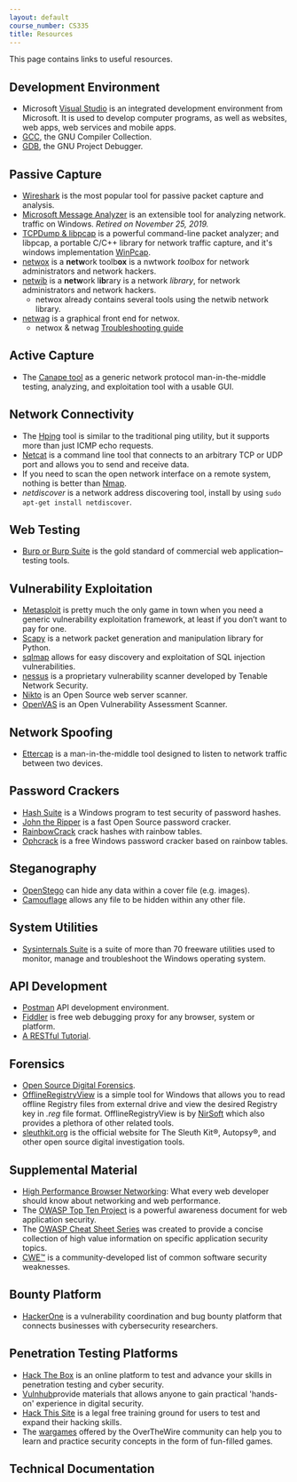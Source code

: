 ```yaml
---
layout: default
course_number: CS335
title: Resources
---
```


This page contains links to useful resources.

Development Environment
------------------------------------
- Microsoft  [Visual Studio](https://visualstudio.microsoft.com/) is an integrated development environment from Microsoft. It is used to develop computer programs, as well as websites, web apps, web services and mobile apps.
- [GCC](https://gcc.gnu.org/), the GNU Compiler Collection.
- [GDB](https://www.gnu.org/software/gdb/), the GNU Project Debugger.

Passive Capture
------------------------------------
- [Wireshark](https://www.wireshark.org/) is the most popular tool for passive packet capture and analysis.
- [Microsoft Message Analyzer](https://docs.microsoft.com/en-us/message-analyzer/microsoft-message-analyzer-operating-guide) is an extensible tool for analyzing network.
traffic on Windows. *Retired on November 25, 2019.*
- [TCPDump & libpcap](http://www.tcpdump.org/) is a powerful command-line packet analyzer; and libpcap, a portable C/C++ library for network traffic capture, and it's windows implementation [WinPcap](https://www.winpcap.org/).
- [netwox](http://www.cis.syr.edu/~wedu/Teaching/cis758/netw522/netwox-doc_html/) is a **netw**ork toolb**ox** is a nwtwork _toolbox_ for network administrators and network hackers.
- [netwib](http://www.cis.syr.edu/~wedu/seed/Labs/Lab_Setup/netw522/) is a <b>netw</b>ork l<b>ib</b>rary is a network _library_, for network administrators and network hackers.
  - netwox already contains several tools using the netwib network library.
- [netwag](http://www.cis.syr.edu/~wedu/seed/Labs/Lab_Setup/netw522/netwag-doc_html/) is a graphical front end for netwox.
  - netwox & netwag [Troubleshooting guide](docs\netwox.pdf)

Active Capture
------------------------------------
- The [Canape tool](https://github.com/ctxis/canape) as a generic network protocol man-in-the-middle testing, analyzing, and exploitation tool with a usable GUI.

Network Connectivity
------------------------------------
- The [Hping](http://www.hping.org/) tool is similar to the traditional ping utility, but it supports more than just ICMP echo requests.
- [Netcat](http://netcat.sourceforge.net/) is a command line tool that connects to an arbitrary TCP or UDP port and allows you to send and receive data.
- If you need to scan the open network interface on a remote system, nothing is better than [Nmap](https://nmap.org/).
- _netdiscover_ is a network address discovering tool, install by using `sudo apt-get install netdiscover`.

Web Testing
------------------------------------
- [Burp or Burp Suite](https://portswigger.net/burp) is the gold standard of commercial web application–testing tools.

Vulnerability Exploitation
------------------------------------
- [Metasploit](https://github.com/rapid7/metasploit-framework) is pretty much the only game in town when you need a generic vulnerability exploitation framework, at least if you don’t want to pay for one.
- [Scapy](https://scapy.net/) is a network packet generation and manipulation library for Python.
- [sqlmap](http://sqlmap.org/) allows for easy discovery and exploitation of SQL injection vulnerabilities.
- [nessus](https://www.tenable.com/products/nessus/nessus-essentials) is a proprietary vulnerability scanner developed by Tenable Network Security.
- [Nikto](https://cirt.net/Nikto2) is an Open Source web server scanner.
- [OpenVAS](http://www.openvas.org/) is an Open Vulnerability Assessment Scanner.

Network Spoofing
------------------------------------
- [Ettercap](https://www.ettercap-project.org/) is a man-in-the-middle tool designed to
listen to network traffic between two devices.

Password Crackers
------------------------------------
- [Hash Suite](https://hashsuite.openwall.net/) is a Windows program to test security of password hashes.
- [John the Ripper](https://www.openwall.com/john/) is a fast Open Source password cracker.
- [RainbowCrack](http://project-rainbowcrack.com/index.htm) crack hashes with rainbow tables.
- [Ophcrack](https://ophcrack.sourceforge.io/) is a free Windows password cracker based on rainbow tables.

Steganography
------------------------------------
- [OpenStego](https://www.openstego.com/) can hide any data within a cover file (e.g. images).
- [Camouflage](http://camouflage.unfiction.com/) allows any file to be hidden within any other file.

System Utilities
------------------------------------
- [Sysinternals Suite](https://docs.microsoft.com/en-us/sysinternals/) is a suite of more than 70 freeware utilities used to monitor, manage and troubleshoot the Windows operating system.

API Development
------------------------------------
- [Postman](https://www.getpostman.com/]) API development environment.
- [Fiddler](https://www.telerik.com/fiddler) is free web debugging proxy for any browser, system or platform.
- [A RESTful Tutorial](https://www.restapitutorial.com/).

Forensics
------------------------------------
- [Open Source Digital Forensics](https://www.sleuthkit.org/).
- [OfflineRegistryView](https://www.nirsoft.net/utils/offline_registry_view.html) is a simple tool for Windows that allows you to read offline Registry files from external drive and view the desired Registry key in _.reg_ file format. OfflineRegistryView is by [NirSoft](https://www.nirsoft.net/) which also provides a plethora of other related tools.
- [sleuthkit.org](https://www.sleuthkit.org/) is the official website for The Sleuth Kit®, Autopsy®, and other open source digital investigation tools.  

Supplemental Material
------------------------------------
-  [High Performance Browser Networking](https://hpbn.co/): What every web developer should know about networking and web performance.
-  The [OWASP Top Ten Project](https://www.owasp.org/index.php/Category:OWASP_Top_Ten_Project) is a powerful awareness document for web application security.
-  The [OWASP Cheat Sheet Series](https://cheatsheetseries.owasp.org/) was created to provide a concise collection of high value information on specific application security topics.
- [CWE™](https://cwe.mitre.org/compatible/product.html) is a community-developed list of common software security weaknesses.

Bounty Platform
-----------------------------------
- [HackerOne](https://www.hackerone.com/) is a vulnerability coordination and bug bounty platform that connects businesses with cybersecurity researchers.

Penetration Testing Platforms
-----------------------------------
- [Hack The Box](https://www.hackthebox.eu/) is an online platform to test and advance your skills in penetration testing and cyber security.
- [Vulnhub](https://www.vulnhub.com/)provide materials that allows anyone to gain practical 'hands-on' experience in digital security.
- [Hack This Site](https://www.hackthissite.org/) is a legal free training ground for users to test and expand their hacking skills.
- The [wargames](https://overthewire.org/wargames/) offered by the OverTheWire community can help you to learn and practice security concepts in the form of fun-filled games.

Technical Documentation
-----------------------------------
